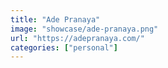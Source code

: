 ```yaml
---
title: "Ade Pranaya"
image: "showcase/ade-pranaya.png"
url: "https://adepranaya.com/"
categories: ["personal"]
---
```

